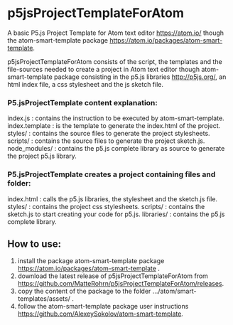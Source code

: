 # p5jsProjectTemplateForAtom
A basic P5.js Project Template for Atom text editor https://atom.io/ though
the atom-smart-template package https://atom.io/packages/atom-smart-template.

p5jsProjectTemplateForAtom consists of the script, the templates and
the file-sources needed to create a project in Atom text editor though
atom-smart-template package consisting in the p5.js libraries http://p5js.org/,
an html index file, a css stylesheet and the js sketch file.

### P5.jsProjectTemplate content explanation:
index.js : contains the instruction to be executed by atom-smart-template.
index.template : is the template to generate the index.html of the project.
styles/ : contains the source files to generate the project stylesheets.
scripts/ : contains the source files to generate the project sketch.js.
node_modules/ : contains the p5.js complete library as source to generate the project p5.js library.

### P5.jsProjectTemplate creates a project containing files and folder:
index.html : calls the p5.js libraries, the stylesheet and the sketch.js file.
styles/ : contains the project css stylesheets.
scripts/ : contains the sketch.js to start creating your code for p5.js.
libraries/ : contains the p5.js complete library.


## How to use:
1. install the package atom-smart-template package https://atom.io/packages/atom-smart-template .
2. download the latest release of p5jsProjectTemplateForAtom from https://github.com/MatteRohrn/p5jsProjectTemplateForAtom/releases.
3. copy the content of the package to the folder .../atom/smart-templates/assets/ .
4. follow the atom-smart-template package user instructions https://github.com/AlexeySokolov/atom-smart-template.
